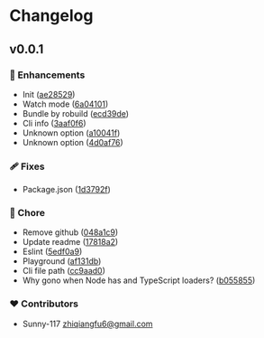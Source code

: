 # Changelog


## v0.0.1


### 🚀 Enhancements

- Init ([ae28529](https://github.com/Sunny-117/gono/commit/ae28529))
- Watch mode ([6a04101](https://github.com/Sunny-117/gono/commit/6a04101))
- Bundle by robuild ([ecd39de](https://github.com/Sunny-117/gono/commit/ecd39de))
- Cli info ([3aaf0f6](https://github.com/Sunny-117/gono/commit/3aaf0f6))
- Unknown option ([a10041f](https://github.com/Sunny-117/gono/commit/a10041f))
- Unknown option ([4d0af76](https://github.com/Sunny-117/gono/commit/4d0af76))

### 🩹 Fixes

- Package.json ([1d3792f](https://github.com/Sunny-117/gono/commit/1d3792f))

### 🏡 Chore

- Remove github ([048a1c9](https://github.com/Sunny-117/gono/commit/048a1c9))
- Update readme ([17818a2](https://github.com/Sunny-117/gono/commit/17818a2))
- Eslint ([5edf0a9](https://github.com/Sunny-117/gono/commit/5edf0a9))
- Playground ([af131db](https://github.com/Sunny-117/gono/commit/af131db))
- Cli file path ([cc9aad0](https://github.com/Sunny-117/gono/commit/cc9aad0))
- Why gono when Node has  and TypeScript loaders? ([b055855](https://github.com/Sunny-117/gono/commit/b055855))

### ❤️ Contributors

- Sunny-117 <zhiqiangfu6@gmail.com>

